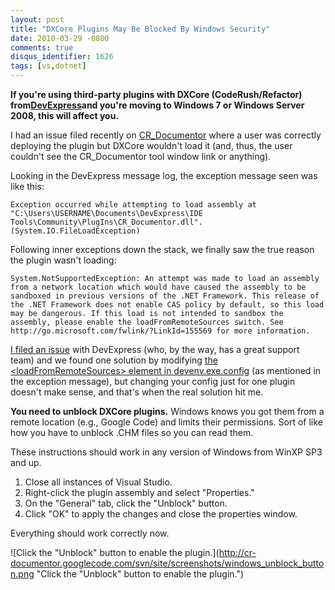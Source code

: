 ```yaml
---
layout: post
title: "DXCore Plugins May Be Blocked By Windows Security"
date: 2010-03-29 -0800
comments: true
disqus_identifier: 1626
tags: [vs,dotnet]
---
```

**If you're using third-party plugins with DXCore (CodeRush/Refactor)
from**[**DevExpress**](http://www.devexpress.com)**and you're moving to
Windows 7 or Windows Server 2008, this will affect you.**

I had an issue filed recently on
[CR_Documentor](http://cr-documentor.googlecode.com) where a user was
correctly deploying the plugin but DXCore wouldn't load it (and, thus,
the user couldn't see the CR_Documentor tool window link or anything).

Looking in the DevExpress message log, the exception message seen was
like this:

`Exception occurred while attempting to load assembly at "C:\Users\USERNAME\Documents\DevExpress\IDE Tools\Community\PlugIns\CR_Documentor.dll". (System.IO.FileLoadException)`

Following inner exceptions down the stack, we finally saw the true
reason the plugin wasn't loading:

`System.NotSupportedException: An attempt was made to load an assembly from a network location which would have caused the assembly to be sandboxed in previous versions of the .NET Framework. This release of the .NET Framework does not enable CAS policy by default, so this load may be dangerous. If this load is not intended to sandbox the assembly, please enable the loadFromRemoteSources switch. See http://go.microsoft.com/fwlink/?LinkId=155569 for more information.`

[I filed an
issue](http://www.devexpress.com/Support/Center/p/B145400.aspx) with
DevExpress (who, by the way, has a great support team) and we found one
solution by modifying [the \<loadFromRemoteSources\> element in
devenv.exe.config](http://msdn.microsoft.com/en-us/library/dd409252%28VS.100%29.aspx)
(as mentioned in the exception message), but changing your config just
for one plugin doesn't make sense, and that's when the real solution hit
me.

**You need to unblock DXCore plugins.** Windows knows you got them from
a remote location (e.g., Google Code) and limits their permissions. Sort
of like how you have to unblock .CHM files so you can read them.

These instructions should work in any version of Windows from WinXP SP3
and up.

1. Close all instances of Visual Studio.
2. Right-click the plugin assembly and select "Properties."
3. On the "General" tab, click the "Unblock" button.
4. Click "OK" to apply the changes and close the properties window.

Everything should work correctly now.

![Click the "Unblock" button to enable the
plugin.](<http://cr-documentor.googlecode.com/svn/site/screenshots/windows_unblock_button.png> "Click the "Unblock" button to enable the plugin.")
